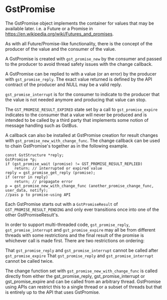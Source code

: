 # GstPromise

The GstPromise object implements the container for values that may be available later. i.e. a Future or a Promise in https://en.wikipedia.org/wiki/Futures_and_promises. 

As with all Future/Promise-like functionality, there is the concept of the producer of the value and the consumer of the value.

A GstPromise is created with `gst_promise_new` by the consumer and passed to the producer to avoid thread safety issues with the change callback. 

A GstPromise can be replied to with a value (or an error) by the producer with `gst_promise_reply`. The exact value returned is defined by the API contract of the producer and NULL may be a valid reply. 

`gst_promise_interrupt` is for the consumer to indicate to the producer that the value is not needed anymore and producing that value can stop. 

The `GST_PROMISE_RESULT_EXPIRED` state set by a call to `gst_promise_expire` indicates to the consumer that a value will never be produced and is intended to be called by a third party that implements some notion of message handling such as GstBus. 

A callback can also be installed at GstPromise creation for result changes with `gst_promise_new_with_change_func`. The change callback can be used to chain GstPromise's together as in the following example.


```
const GstStructure *reply;
GstPromise *p;
if (gst_promise_wait (promise) != GST_PROMISE_RESULT_REPLIED)
    return; // interrupted or expired value
reply = gst_promise_get_reply (promise);
if (error in reply)
    return; // propagate error
p = gst_promise_new_with_change_func (another_promise_change_func, user_data, notify);
//pass p to promise-using API
```


Each GstPromise starts out with a `GstPromiseResult` of `GST_PROMISE_RESULT_PENDING` and only ever transitions once into one of the other GstPromiseResult's.

In order to support multi-threaded code, `gst_promise_reply`, `gst_promise_interrupt` and `gst_promise_expire` may all be from different threads with some restrictions and the final result of the promise is whichever call is made first. There are two restrictions on ordering:

That `gst_promise_reply` and `gst_promise_interrupt` cannot be called after `gst_promise_expire`
That `gst_promise_reply` and `gst_promise_interrupt` cannot be called twice.

The change function set with `gst_promise_new_with_change_func` is called directly from either the gst_promise_reply, gst_promise_interrupt or gst_promise_expire and can be called from an arbitrary thread. GstPromise using APIs can restrict this to a single thread or a subset of threads but that is entirely up to the API that uses GstPromise.